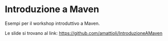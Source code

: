 # Introduzione a Maven

Esempi per il workshop introduttivo a Maven.

Le slide si trovano al link: https://github.com/amattioli/IntroduzioneAMaven
